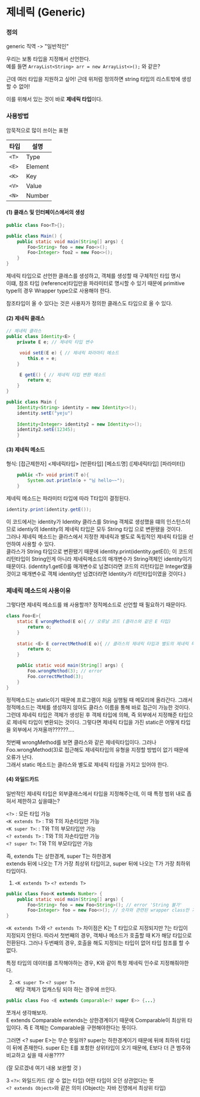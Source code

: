 # 제네릭 (Generic)

### 정의 

generic 직역 -> "일반적인"

우리는 보통 타입을 지정해서 선언한다.    
예를 들면 `ArrayList<String> arr = new ArrayList<>();` 와 같은?   

근데 여러 타입을 지원하고 싶어! 근데 위처럼 정의하면 string 타입의 리스트밖에 생성할 수 없어!

이를 위해서 있는 것이 바로 **제네릭 타입**이다.



### 사용방법
암묵적으로 많이 쓰이는 표현

|타입|설명|
|---|---|
|`<T>`|Type|
|`<E>`|Element|
|`<K>`|Key|
|`<V>`|Value|
|`<N>`|Number|


#### (1) 클래스 및 인터페이스에서의 생성
````java
public class Foo<T>{};
````

````java
public class Main() {
    public static void main(String[] args) {
        Foo<String> foo = new Foo<>();
        Foo<Integer> foo2 = new Foo<>();
    }
}
````
제네릭 타입으로 선언한 클래스를 생성하고, 객체를 생성할 때 구체적인 타입 명시    
이떄, 참조 타입 (reference)타입만을 파라미터로 명시할 수 있기 때문에 
primitive type의 경우 Wrapper type으로 사용해야 한다.

참조타입이 올 수 있다는 것은 사용자가 정의한 클래스도 타입으로 올 수 있다. 

#### (2) 제네릭 클래스

```java
// 제네릭 클라스 
public class Identity<E> {
    private E e; // 제네릭 타입 변수 

     void setE(E e) { // 제네릭 파라마티 메소드
        this.e = e;
    }

     E getE() { // 제네릭 타입 변환 메소드 
        return e;
    }
}
```

```java
public class Main {
    Identity<String> identity = new Identity<>();
    identity.setE("yeju")
    
    Identity<Integer> identity2 = new Identity<>();
    identity2.setE(12345);
    }
```

#### (3) 제네릭 메소드
형식: [접근제한자] <제네릭타입> [반환타입] [메소드명] ([제네릭타입] [파라미터])
```java
    public <T> void print(T o){
        System.out.println(o + "님 hello~~");
    }
```
제네릭 메소드는 파라미터 타입에 따라 T타입이 결정된다. 
```java
identity.print(identity.getE());
```
이 코드에서는 identity가 Identity 클라스를 String 객체로 생성했을 떄의 인스턴스이므로 
identiy의 Identity의 제네릭 타입은 모두 String 타입 으로 변환됐을 것이다.   
그러나 제네릭 메소드는 클라스에서 지정한 제네릭과 별도로 독립적인 제네릭 타입을 선언하여 사용할 수 있다.   
클라스가 String 타입으로 변환됐기 때문에 identity.print(identity.getE()); 이 코드의 리턴타입이 String인게
아니라 제네릭메소드의 매개변수가 String객체인 identity이기 때문이다.
(identity1.getE()를 매개변수로 넘겼더라면 코드의 리턴타입은 Integer였을 것이고 매개변수로 객체 identity만 
넘겼더라면 Identity가 리턴타입이였을 것이다.)

### 제네릭 메소드의 사용이유
그렇다면 제네릭 메소드를 왜 사용할까? 정적메소드로 선언할 때 필요하기 때문이다. 
```java
class Foo<E>{
    static E wrongMethod(E o){ // 오류날 코드 (클라스와 같은 E 타입)
        return o;
    }
    
    static <E> E correctMethod(E o){ // 클라스의 제네릭 타입과 별도의 제네릭 타입을 가진 제네릭 메소드
        return o;
    }

    public static void main(String[] args) {
        Foo.wrongMethod(3); // error 
        Foo.correctMethod(3);
    }
}
```

정적메소드는 static이기 때문에 프로그램이 처음 실행될 때 메모리에 올라간다.
그래서 정적메소드는 객체를 생성하지 않아도 클라스 이름을 통해 바로 접근이 가능한 것이다. 
그런데 제네릭 타입은 객체가 생성된 후 객체 타입에 의해, 즉 외부에서 지정해준 타입으로 제네릭 타입이 변환되는 것이다. 
그렇다면 제네릭 타입을 가진 static은 어떻게 타입을 외부에서 가져올까??????....

첫번째 wrongMethod를 보면 클라스와 같은 제네릭타입이다. 그러나 Foo.wrongMethod(3)로 접근해도 제네릭타입의 유형을
지정할 방법이 없기 때문에 오류가 난다.   
그래서 static 메소드는 클라스와 별도로 제네릭 타입을 가지고 있어야 한다. 

#### (4) 와일드카드
일반적인 제네릭 타입은 외부클래스에서 타입을 지정해주는데, 이 때 특정 범위 내로 좁혀서 제한하고 싶을떄는?   

`<?>` : 모든 타입 가능   
`<K extends T>` : T와 T의 자손타입만 가능  
`<K super T>`: : T와 T의 부모타입만 가능   
`<? extends T>` : T와 T의 자손타입만 가능  
`<? super T>`: T와 T의 부모타입만 가능

즉, extends T는 상한경계, super T는 하한경계  
extends 뒤에 나오는 T가 가장 최상위 타입이고, super 뒤에 나오는 T가 가장 최하위 타입이다. 




1. `<K extends T>` `<? extends T>`

````java
public class Foo<K extends Number> {
    public static void main(String[] args) {
        Foo<String> foo = new Foo<String>(); // error 'String 불가'
        Foo<Integer> foo = new Foo<>(); // 숫자와 관련된 wrapper class만 가능
}
````
`<K extends T>`와 `<? extends T>` 차이점은 K는 T 타입으로 지정되지만 ?는 타입이 지정되지 안된다.
따라서 첫번째의 경우, 객체나 메소드가 호출할 때 K가 해당 타입으로 전환된다. 그러나 두번째의 경우, 호출을 해도
지정되는 타입이 없어 타입 참조를 할 수 없다. 

특정 타입의 데이터를 조작해야하는 경우, K와 같이 특정 제네릭 인수로 지정해줘야한다. 

2. `<K super T>` `<? super T>`   
해당 객체가 업캐스팅 되야 하는 경우에 쓰인다. 
````java
public class Foo <E extends Comparable<? super E>> {...}
````

쪼개서 생각해보자.   
E extends Comparable<E>
extends는 상한경계이기 때문에 Comparable<E>이 최상위 타입이다.
즉 E 객체는 Comparable을 구현해야한다는 뜻이다. 

그러면 <? super E>는 무슨 뜻일까?
super는 하한경계이기 때문에 뒤에 최하위 타입이 뒤에 존재한다. 
super E는 E를 포함한 상위타입이 오기 때문에, E보다 더 큰 범주와 비교하고 싶을 때 사용????

(잘 모르겠네 여기 내용 보완할 것 )

3 `<?>`: 와일드카드 (알 수 없는 타입) 
어떤 타입이 오던 상관없다는 뜻   
`<? extends Object>`와 같은 의미 (Object는 자바 진영에서 최상위 타입)

